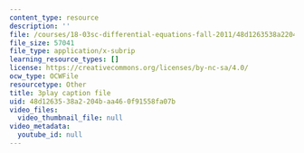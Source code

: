 ```yaml
---
content_type: resource
description: ''
file: /courses/18-03sc-differential-equations-fall-2011/48d1263538a2204baa460f91558fa07b_MCrDzhpu3-s.srt
file_size: 57041
file_type: application/x-subrip
learning_resource_types: []
license: https://creativecommons.org/licenses/by-nc-sa/4.0/
ocw_type: OCWFile
resourcetype: Other
title: 3play caption file
uid: 48d12635-38a2-204b-aa46-0f91558fa07b
video_files:
  video_thumbnail_file: null
video_metadata:
  youtube_id: null
---
```

